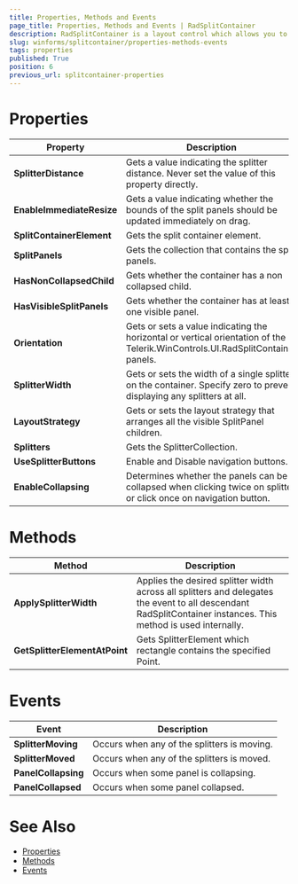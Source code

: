 ```yaml
---
title: Properties, Methods and Events
page_title: Properties, Methods and Events | RadSplitContainer
description: RadSplitContainer is a layout control which allows you to add many container panels to a form, separated by splitter(s).
slug: winforms/splitcontainer/properties-methods-events
tags: properties
published: True
position: 6
previous_url: splitcontainer-properties
---
```


# Properties

|Property|Description|
|----|----|
|**SplitterDistance**|Gets a value indicating the splitter distance. Never set the value of this property directly. |
|**EnableImmediateResize**|Gets a value indicating whether the bounds of the split panels should be updated immediately on drag. |
|**SplitContainerElement**|Gets the split container element.|
|**SplitPanels**|Gets the collection that contains the split panels.|
|**HasNonCollapsedChild**|Gets whether the container has a non collapsed child.|
|**HasVisibleSplitPanels**|Gets whether the container has at least one visible panel.|
|**Orientation**|Gets or sets a value indicating the horizontal or vertical orientation of the Telerik.WinControls.UI.RadSplitContainer panels.|
|**SplitterWidth**|Gets or sets the width of a single splitter on the container. Specify zero to prevent displaying any splitters at all.|
|**LayoutStrategy**|Gets or sets the layout strategy that arranges all the visible SplitPanel children.|
|**Splitters**|Gets the SplitterCollection.|
|**UseSplitterButtons**|Enable and Disable navigation buttons.|
|**EnableCollapsing**|Determines whether the panels can be collapsed when clicking twice on splitter or click once on navigation button.|


# Methods

|Method|Description|
|----|----|
|**ApplySplitterWidth**|Applies the desired splitter width across all splitters and delegates the event to all descendant RadSplitContainer instances. This method is used internally.|
|**GetSplitterElementAtPoint**|Gets SplitterElement which rectangle contains the specified Point.|


# Events

|Event|Description|
|----|----|
|**SplitterMoving**|Occurs when any of the splitters is moving.|
|**SplitterMoved**|Occurs when any of the splitters is moved.|
|**PanelCollapsing**|Occurs when some panel is collapsing.|
|**PanelCollapsed**|Occurs when some panel collapsed.|


# See Also

* [Properties](http://docs.telerik.com/devtools/winforms/api/html/properties_t_telerik_wincontrols_ui_radsplitcontainer.htm)
* [Methods](http://docs.telerik.com/devtools/winforms/api/html/methods_t_telerik_wincontrols_ui_radsplitcontainer.htm)
* [Events](http://docs.telerik.com/devtools/winforms/api/html/events_t_telerik_wincontrols_ui_radsplitcontainer.htm)

            
